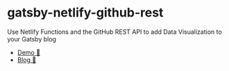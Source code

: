 # gatsby-netlify-github-rest

Use Netlify Functions and the GitHub REST API to add Data Visualization to your Gatsby blog

- [Demo 👀](https://gatsby-netlify-github-rest.netlify.app/)
- [Blog 📖](https://paulie.dev/posts/2021/01/gatsby-netliyf-github-rest/)
